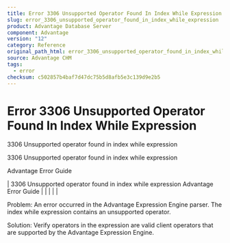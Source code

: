 ```yaml
---
title: Error 3306 Unsupported Operator Found In Index While Expression
slug: error_3306_unsupported_operator_found_in_index_while_expression
product: Advantage Database Server
component: Advantage
version: "12"
category: Reference
original_path_html: error_3306_unsupported_operator_found_in_index_while_expression.htm
source: Advantage CHM
tags:
  - error
checksum: c502857b4baf7d47dc75b5d8afb5e3c139d9e2b5
---
```


# Error 3306 Unsupported Operator Found In Index While Expression

3306 Unsupported operator found in index while expression

3306 Unsupported operator found in index while expression

Advantage Error Guide

| 3306 Unsupported operator found in index while expression  Advantage Error Guide |  |  |  |  |

Problem: An error occurred in the Advantage Expression Engine parser. The index while expression contains an unsupported operator.

Solution: Verify operators in the expression are valid client operators that are supported by the Advantage Expression Engine.

